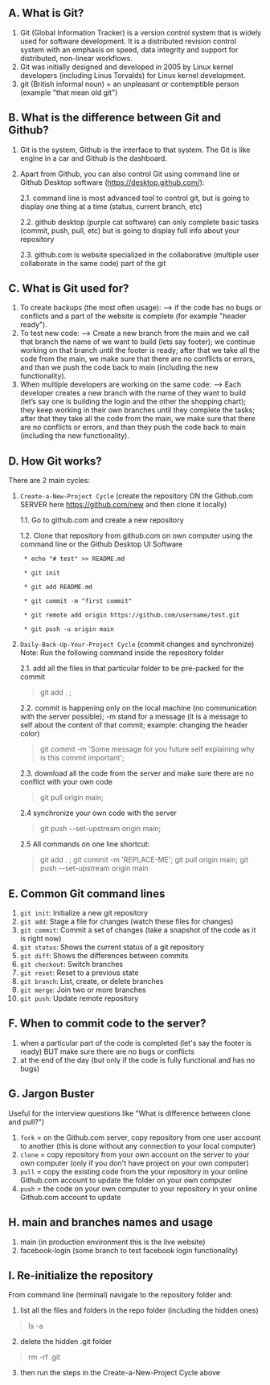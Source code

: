 ## A. What is Git?


1. Git (Global Information Tracker) is a version control system that is widely used for software development. It is a distributed revision control system with an emphasis on speed, data integrity and support for distributed, non-linear workflows.
2. Git was initially designed and developed in 2005 by Linux kernel developers (including Linus Torvalds) for Linux kernel development.
3. git (British informal noun) = an unpleasant or contemptible person (example "that mean old git")


## B. What is the difference between Git and Github?

1. Git is the system, Github is the interface to that system. The Git is like engine in a car and Github is the dashboard.
2. Apart from Github, you can also control Git using command line or Github Desktop software (https://desktop.github.com/):

    2.1. command line is most advanced tool to control git, but is going to display one thing at a time (status, current branch, etc)

    2.2. github desktop (purple cat software) can only complete basic tasks (commit, push, pull, etc) but is going to display full info about your repository

    2.3. github.com is website specialized in the collaborative (multiple user collaborate in the same code) part of the git


## C. What is Git used for?
1. To create backups (the most often usage):
        --> if the code has no bugs or conflicts and a part of the website is complete (for example "header ready").
2. To test new code:
        --> Create a new branch from the main and we call that branch the name of we want to build (lets say footer); we continue working on that branch until the footer is ready; after that we take all the code from the main, we make sure that there are no conflicts or errors, and than we push the code back to main (including the new functionality).
3. When multiple developers are working on the same code:
        --> Each developer creates a new branch with the name of they want to build (let’s say one is building the login and the other the shopping chart); they keep working in their own branches until they complete the tasks; after that they take all the code from the main, we make sure that there are no conflicts or errors, and than they push the code back to main (including the new functionality).


## D. How Git works?

There are 2 main cycles:

1. `Create-a-New-Project Cycle` (create the repository ON the Github.com SERVER here https://github.com/new and then clone it locally)

    1.1. Go to github.com and create a new repository

    1.2. Clone that repository from github.com on own computer using the command line or the Github Desktop UI Software

        * echo "# test" >> README.md

        * git init

        * git add README.md

        * git commit -m "first commit"

        * git remote add origin https://github.com/username/test.git

        * git push -u origin main

2. `Daily-Back-Up-Your-Project Cycle` (commit changes and synchronize)
        Note: Run the following command inside the repository folder

    2.1. add all the files in that particular folder to be pre-packed for the commit
    > git add . ;

    2.2. commit is happening only on the local machine (no communication with the server possible); -m stand for a message (it is a message to self about the content of that commit; example: changing the header color)
    > git commit -m 'Some message for you future self explaining why is this commit important';

    2.3. download all the code from the server and make sure there are no conflict with your own code
    >git pull origin main;

    2.4 synchronize your own code with the server
    >git push --set-upstream origin main;

    2.5 All commands on one line shortcut:
    > git add . ; git commit -m 'REPLACE-ME'; git pull origin main; git push --set-upstream origin main


## E. Common Git command lines

1. `git init`: Initialize a new git repository
2. `git add`: Stage a file for changes (watch these files for changes)
3. `git commit`: Commit a set of changes (take a snapshot of the code as it is right now)
4. `git status`: Shows the current status of a git repository
5. `git diff`: Shows the differences between commits
6. `git checkout`: Switch branches
7. `git reset`: Reset to a previous state
8. `git branch`: List, create, or delete branches
9. `git merge`: Join two or more branches
10. `git push`: Update remote repository


## F. When to commit code to the server?
1. when a particular part of the code is completed (let's say the footer is ready) BUT make sure there are no bugs or conflicts
2. at the end of the day (but only if the code is fully functional and has no bugs)




## G. Jargon Buster
Useful for the interview questions like "What is difference between clone and pull?")
1. `fork` = on the Github.com server, copy repository from one user account to another (this is done without any connection to your local computer)
2. `clone` = copy repository from your own account on the server to your own computer (only if you don't have project on your own computer)
3. `pull` = copy the existing code from the your repository in your online Github.com account to update the folder on your own computer
4. `push` = the code on your own computer to your repository in your online Github.com account to update




## H. main and branches names and usage
1. main (in production environment this is the live website)
2. facebook-login (some branch to test facebook login functionality)





## I. Re-initialize the repository

From command line (terminal) navigate to the repository folder and:
1. list all the files and folders in the repo folder (including the hidden ones)
> ls -a

2. delete the hidden .git folder
> rm -rf .git

3. then run the steps in the Create-a-New-Project Cycle above

